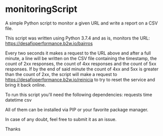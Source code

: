 # monitoringScript
A simple Python script to monitor a given URL and write a report on a CSV file.

This script was written using Python 3.7.4 and as is, monitors the URL: https://desafioperformance.b2w.io/bairros

Every two seconds it makes a request to the URL above and after a full minute, a line will be written on the CSV file containing the timestamp, the count of 2xx responses, the count of 4xx responses and the count of 5xx responses. 
If by the end of said minute the count of 4xx and 5xx is greater than the count of 2xx, the script will make a request to https://desafioperformance.b2w.io/reinicia to try to reset the service and bring it back online. 


To run this script you'll need the following dependencies: 
requests
time
datetime
csv

All of them can be installed via PIP or your favorite package manager.

In case of any doubt, feel free to submit it as an issue. 

Thanks
